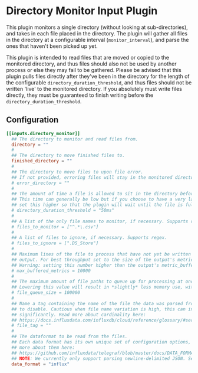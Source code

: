# Directory Monitor Input Plugin

This plugin monitors a single directory (without looking at sub-directories), and takes in each file placed in the directory.
The plugin will gather all files in the directory at a configurable interval (`monitor_interval`), and parse the ones that haven't been picked up yet.

This plugin is intended to read files that are moved or copied to the monitored directory, and thus files should also not be used by another process or else they may fail to be gathered. Please be advised that this plugin pulls files directly after they've been in the directory for the length of the configurable `directory_duration_threshold`, and thus files should not be written 'live' to the monitored directory. If you absolutely must write files directly, they must be guaranteed to finish writing before the `directory_duration_threshold`.

## Configuration

```toml
[[inputs.directory_monitor]]
  ## The directory to monitor and read files from.
  directory = ""
  #
  ## The directory to move finished files to.
  finished_directory = ""
  #
  ## The directory to move files to upon file error.
  ## If not provided, erroring files will stay in the monitored directory.
  # error_directory = ""
  #
  ## The amount of time a file is allowed to sit in the directory before it is picked up.
  ## This time can generally be low but if you choose to have a very large file written to the directory and it's potentially slow,
  ## set this higher so that the plugin will wait until the file is fully copied to the directory.
  # directory_duration_threshold = "50ms"
  #
  ## A list of the only file names to monitor, if necessary. Supports regex. If left blank, all files are ingested.
  # files_to_monitor = ["^.*\.csv"]
  #
  ## A list of files to ignore, if necessary. Supports regex.
  # files_to_ignore = [".DS_Store"]
  #
  ## Maximum lines of the file to process that have not yet be written by the
  ## output. For best throughput set to the size of the output's metric_buffer_limit.
  ## Warning: setting this number higher than the output's metric_buffer_limit can cause dropped metrics.
  # max_buffered_metrics = 10000
  #
  ## The maximum amount of file paths to queue up for processing at once, before waiting until files are processed to find more files.
  ## Lowering this value will result in *slightly* less memory use, with a potential sacrifice in speed efficiency, if absolutely necessary.
  # file_queue_size = 100000
  #
  ## Name a tag containing the name of the file the data was parsed from.  Leave empty
  ## to disable. Cautious when file name variation is high, this can increase the cardinality
  ## significantly. Read more about cardinality here:
  ## https://docs.influxdata.com/influxdb/cloud/reference/glossary/#series-cardinality
  # file_tag = ""
  #
  ## The dataformat to be read from the files.
  ## Each data format has its own unique set of configuration options, read
  ## more about them here:
  ## https://github.com/influxdata/telegraf/blob/master/docs/DATA_FORMATS_INPUT.md
  ## NOTE: We currently only support parsing newline-delimited JSON. See the format here: https://github.com/ndjson/ndjson-spec
  data_format = "influx"
```
